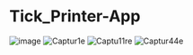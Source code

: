 # Tick_Printer-App
![image](https://user-images.githubusercontent.com/53334878/83340920-86b58c00-a2d5-11ea-8c5c-7b0841087d8f.png)
![Captur1e](https://user-images.githubusercontent.com/53334878/83350870-06c00e00-a337-11ea-8d2a-2eccf4d1275a.PNG) ![Captu11re](https://user-images.githubusercontent.com/53334878/83350865-00319680-a337-11ea-861b-4e34ee97b2cb.PNG) ![Captur44e](https://user-images.githubusercontent.com/53334878/83350874-0c1d5880-a337-11ea-801c-b9fded4865d4.PNG)
